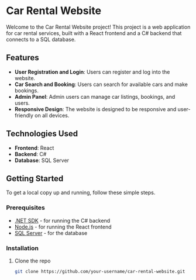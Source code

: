 # Car Rental Website

Welcome to the Car Rental Website project! This project is a web application for car rental services, built with a React frontend and a C# backend that connects to a SQL database.

## Features

- **User Registration and Login**: Users can register and log into the website.
- **Car Search and Booking**: Users can search for available cars and make bookings.
- **Admin Panel**: Admin users can manage car listings, bookings, and users.
- **Responsive Design**: The website is designed to be responsive and user-friendly on all devices.

## Technologies Used

- **Frontend**: React
- **Backend**: C#
- **Database**: SQL Server

## Getting Started

To get a local copy up and running, follow these simple steps.

### Prerequisites

- [.NET SDK](https://dotnet.microsoft.com/download) - for running the C# backend
- [Node.js](https://nodejs.org/) - for running the React frontend
- [SQL Server](https://www.microsoft.com/en-us/sql-server/sql-server-downloads) - for the database

### Installation

1. Clone the repo
   ```sh
   git clone https://github.com/your-username/car-rental-website.git
